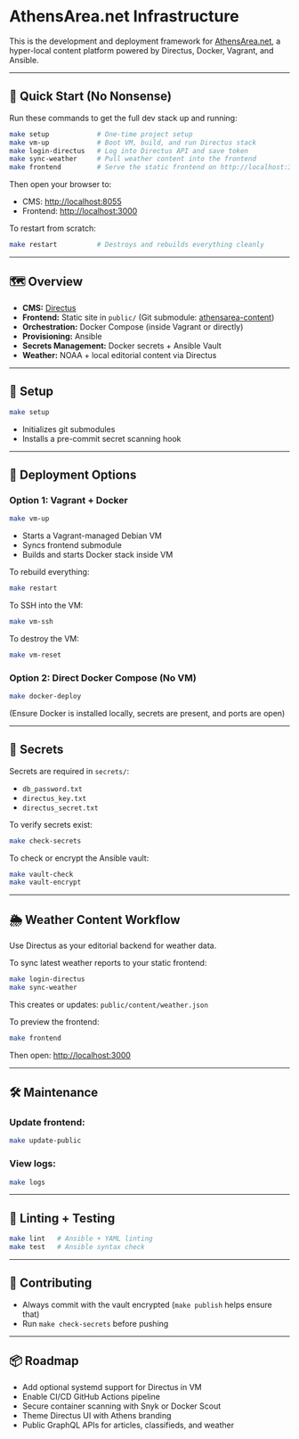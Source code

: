 # AthensArea.net Infrastructure

This is the development and deployment framework for [AthensArea.net](http://localhost:8055), a hyper-local content platform powered by Directus, Docker, Vagrant, and Ansible.

---

## 🚨 Quick Start (No Nonsense)

Run these commands to get the full dev stack up and running:

```bash
make setup            # One-time project setup
make vm-up            # Boot VM, build, and run Directus stack
make login-directus   # Log into Directus API and save token
make sync-weather     # Pull weather content into the frontend
make frontend         # Serve the static frontend on http://localhost:3000
```

Then open your browser to:
- CMS: [http://localhost:8055](http://localhost:8055)
- Frontend: [http://localhost:3000](http://localhost:3000)

To restart from scratch:
```bash
make restart          # Destroys and rebuilds everything cleanly
```

---

## 🗺️ Overview

- **CMS:** [Directus](https://directus.io/)
- **Frontend:** Static site in `public/` (Git submodule: [athensarea-content](https://github.com/waltdundore/athensarea-content))
- **Orchestration:** Docker Compose (inside Vagrant or directly)
- **Provisioning:** Ansible
- **Secrets Management:** Docker secrets + Ansible Vault
- **Weather:** NOAA + local editorial content via Directus

---

## 🔧 Setup

```bash
make setup
```

- Initializes git submodules
- Installs a pre-commit secret scanning hook

---

## 🚀 Deployment Options

### Option 1: Vagrant + Docker

```bash
make vm-up
```

- Starts a Vagrant-managed Debian VM
- Syncs frontend submodule
- Builds and starts Docker stack inside VM

To rebuild everything:

```bash
make restart
```

To SSH into the VM:

```bash
make vm-ssh
```

To destroy the VM:

```bash
make vm-reset
```

### Option 2: Direct Docker Compose (No VM)

```bash
make docker-deploy
```

(Ensure Docker is installed locally, secrets are present, and ports are open)

---

## 🔐 Secrets

Secrets are required in `secrets/`:

- `db_password.txt`
- `directus_key.txt`
- `directus_secret.txt`

To verify secrets exist:

```bash
make check-secrets
```

To check or encrypt the Ansible vault:

```bash
make vault-check
make vault-encrypt
```

---

## 🌦️ Weather Content Workflow

Use Directus as your editorial backend for weather data.

To sync latest weather reports to your static frontend:

```bash
make login-directus
make sync-weather
```

This creates or updates: `public/content/weather.json`

To preview the frontend:

```bash
make frontend
```

Then open: [http://localhost:3000](http://localhost:3000)

---

## 🛠️ Maintenance

### Update frontend:

```bash
make update-public
```

### View logs:

```bash
make logs
```

---

## 🧪 Linting + Testing

```bash
make lint   # Ansible + YAML linting
make test   # Ansible syntax check
```

---

## 🤝 Contributing

- Always commit with the vault encrypted (`make publish` helps ensure that)
- Run `make check-secrets` before pushing

---

## 📦 Roadmap

- Add optional systemd support for Directus in VM
- Enable CI/CD GitHub Actions pipeline
- Secure container scanning with Snyk or Docker Scout
- Theme Directus UI with Athens branding
- Public GraphQL APIs for articles, classifieds, and weather